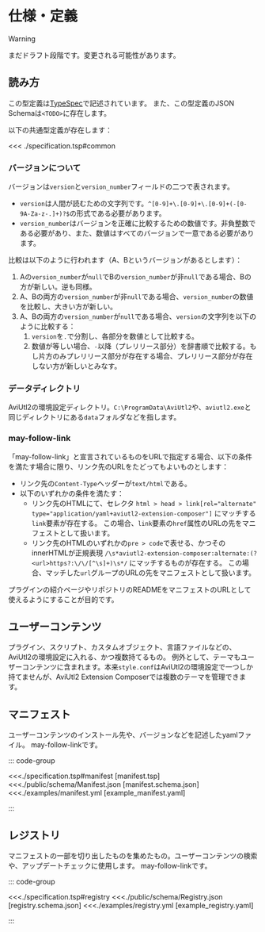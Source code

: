 # 仕様・定義

> [!WARNING]
> まだドラフト段階です。変更される可能性があります。

## 読み方

この型定義は[TypeSpec](https://typespec.io)で記述されています。
また、この型定義のJSON Schemaは`<TODO>`に存在します。

以下の共通型定義が存在します：

<<< ./specification.tsp#common

### バージョンについて

バージョンは`version`と`version_number`フィールドの二つで表されます。

- `version`は人間が読むための文字列です。`^[0-9]+\.[0-9]+\.[0-9]+(-[0-9A-Za-z-.]+)?$`の形式である必要があります。
- `version_number`はバージョンを正確に比較するための数値です。非負整数である必要があり、また、数値はすべてのバージョンで一意である必要があります。

比較は以下のように行われます（A、Bというバージョンがあるとします）：

1. Aの`version_number`が`null`でBの`version_number`が非`null`である場合、Bの方が新しい。逆も同様。
2. A、Bの両方の`version_number`が非`null`である場合、`version_number`の数値を比較し、大きい方が新しい。
3. A、Bの両方の`version_number`が`null`である場合、`version`の文字列を以下のように比較する：
   1. `version`を`.`で分割し、各部分を数値として比較する。
   2. 数値が等しい場合、`-`以降（プレリリース部分）を辞書順で比較する。もし片方のみプレリリース部分が存在する場合、プレリリース部分が存在しない方が新しいとみなす。

### データディレクトリ

AviUtl2の環境設定ディレクトリ。`C:\ProgramData\AviUtl2`や、`aviutl2.exe`と同じディレクトリにある`data`フォルダなどを指します。

### may-follow-link

「may-follow-link」と宣言されているものをURLで指定する場合、以下の条件を満たす場合に限り、リンク先のURLをたどってもよいものとします：

- リンク先の`Content-Type`ヘッダーが`text/html`である。
- 以下のいずれかの条件を満たす：
  - リンク先のHTMLにて、セレクタ `html > head > link[rel="alternate" type="application/yaml+aviutl2-extension-composer"]` にマッチする`link`要素が存在する。
    この場合、`link`要素の`href`属性のURLの先をマニフェストとして扱います。
  - リンク先のHTMLのいずれかの`pre > code`で表せる、かつそのinnerHTMLが正規表現 `/\s*aviutl2-extension-composer:alternate:(?<url>https?:\/\/[^\s]+)\s*/` にマッチするものが存在する。
    この場合、マッチした`url`グループのURLの先をマニフェストとして扱います。

プラグインの紹介ページやリポジトリのREADMEをマニフェストのURLとして使えるようにすることが目的です。

## ユーザーコンテンツ

プラグイン、スクリプト、カスタムオブジェクト、言語ファイルなどの、AviUtl2の環境設定に入れる、かつ複数持てるもの。
例外として、テーマもユーザーコンテンツに含まれます。本来`style.conf`はAviUtl2の環境設定で一つしか持てませんが、AviUtl2 Extension Composerでは複数のテーマを管理できます。

## マニフェスト

ユーザーコンテンツのインストール先や、バージョンなどを記述したyamlファイル。
may-follow-linkです。

::: code-group

<<<./specification.tsp#manifest [manifest.tsp]
<<<./public/schema/Manifest.json [manifest.schema.json]
<<<./examples/manifest.yml [example_manifest.yaml]

:::

## レジストリ

マニフェストの一部を切り出したものを集めたもの。ユーザーコンテンツの検索や、アップデートチェックに使用します。
may-follow-linkです。

::: code-group

<<<./specification.tsp#registry
<<<./public/schema/Registry.json [registry.schema.json]
<<<./examples/registry.yml [example_registry.yaml]

:::
